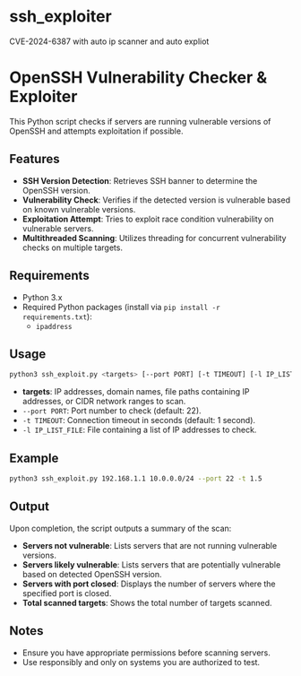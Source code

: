 # ssh_exploiter
CVE-2024-6387 with auto ip scanner and auto expliot 


# OpenSSH Vulnerability Checker & Exploiter

This Python script checks if servers are running vulnerable versions of OpenSSH and attempts exploitation if possible.

## Features

- **SSH Version Detection**: Retrieves SSH banner to determine the OpenSSH version.
- **Vulnerability Check**: Verifies if the detected version is vulnerable based on known vulnerable versions.
- **Exploitation Attempt**: Tries to exploit race condition vulnerability on vulnerable servers.
- **Multithreaded Scanning**: Utilizes threading for concurrent vulnerability checks on multiple targets.

## Requirements

- Python 3.x
- Required Python packages (install via `pip install -r requirements.txt`):
  - `ipaddress`
  
## Usage

```bash
python3 ssh_exploit.py <targets> [--port PORT] [-t TIMEOUT] [-l IP_LIST_FILE]
```

- **targets**: IP addresses, domain names, file paths containing IP addresses, or CIDR network ranges to scan.
- `--port PORT`: Port number to check (default: 22).
- `-t TIMEOUT`: Connection timeout in seconds (default: 1 second).
- `-l IP_LIST_FILE`: File containing a list of IP addresses to check.

## Example

```bash
python3 ssh_exploit.py 192.168.1.1 10.0.0.0/24 --port 22 -t 1.5
```

## Output

Upon completion, the script outputs a summary of the scan:

- **Servers not vulnerable**: Lists servers that are not running vulnerable versions.
- **Servers likely vulnerable**: Lists servers that are potentially vulnerable based on detected OpenSSH version.
- **Servers with port closed**: Displays the number of servers where the specified port is closed.
- **Total scanned targets**: Shows the total number of targets scanned.

## Notes

- Ensure you have appropriate permissions before scanning servers.
- Use responsibly and only on systems you are authorized to test.
